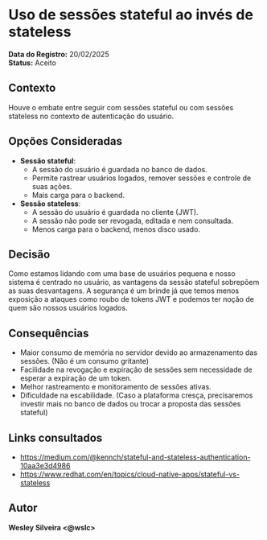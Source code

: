 
# Uso de sessões stateful ao invés de stateless

**Data do Registro:** 20/02/2025  
**Status:** Aceito  

## Contexto  
Houve o embate entre seguir com sessões stateful ou com sessões stateless no contexto de autenticação do usuário.

## Opções Consideradas  
- **Sessão stateful**:
    - A sessão do usuário é guardada no banco de dados.
    - Permite rastrear usuários logados, remover sessões e controle de suas ações.
    - Mais carga para o backend.
- **Sessão stateless**:
    - A sessão do usuário é guardada no cliente (JWT).
    - A sessão não pode ser revogada, editada e nem consultada.
    - Menos carga para o backend, menos disco usado.

## Decisão  
Como estamos lidando com uma base de usuários pequena e nosso sistema é centrado no usuário, as vantagens da sessão stateful sobrepõem as suas desvantagens. A segurança é um brinde já que temos menos exposição a ataques como roubo de tokens JWT e podemos ter noção de quem são nossos usuários logados.

## Consequências  
- Maior consumo de memória no servidor devido ao armazenamento das sessões. (Não é um consumo gritante)
- Facilidade na revogação e expiração de sessões sem necessidade de esperar a expiração de um token.
- Melhor rastreamento e monitoramento de sessões ativas.
- Dificuldade na escabilidade. (Caso a plataforma cresça, precisaremos investir mais no banco de dados ou trocar a proposta das sessões stateful)

## Links consultados
- https://medium.com/@kennch/stateful-and-stateless-authentication-10aa3e3d4986
- https://www.redhat.com/en/topics/cloud-native-apps/stateful-vs-stateless

## Autor  
**Wesley Silveira <@wslc>**

